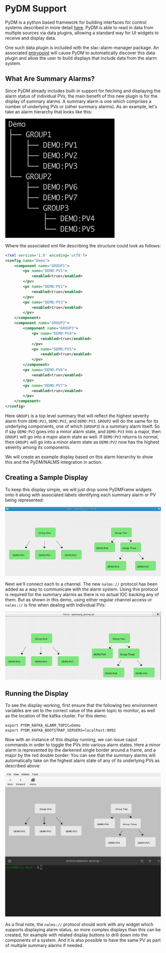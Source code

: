 # PyDM Support

PyDM is a python based framework for building interfaces for control systems described in more detail [here](https://slaclab.github.io/pydm/).
PyDM is able to read in data from multiple sources via data plugins, allowing a standard way for UI widgets
to receive and display data.

One such data plugin is included with the slac-alarm-manager package. An associated [entrypoint](https://pypi.org/project/entrypoints/)
will cause PyDM to automatically discover this data plugin and allow the user to build displays that include
data from the alarm system.

## What Are Summary Alarms?

Since PyDM already includes built-in support for fetching and displaying the alarm status of individual PVs, the
main benefit of this new plugin is for the display of summary alarms. A summary alarm is one which comprises a
number of underlying PVs or (other summary alarms). As an example, let's take an alarm hierarchy that looks like this:

![Alarm Hierarchy](img/demo-structure.png)

Where the associated xml file describing the structure could look as follows:

```xml
<?xml version='1.0' encoding='utf8'?>
<config name="Demo">
    <component name="GROUP1">
        <pv name="DEMO:PV1">
            <enabled>true</enabled>
        </pv>
        <pv name="DEMO:PV2">
            <enabled>true</enabled>
        </pv>
        <pv name="DEMO:PV3">
            <enabled>true</enabled>
        </pv>
    </component>
    <component name="GROUP2">
        <component name="GROUP3">
            <pv name="DEMO:PV4">
                <enabled>true</enabled>
            </pv>
            <pv name="DEMO:PV5">
                <enabled>true</enabled>
            </pv>
        </component>
        <pv name="DEMO:PV6">
            <enabled>true</enabled>
        </pv>
        <pv name="DEMO:PV7">
            <enabled>true</enabled>
        </pv>
    </component>
</config>
```

Here `GROUP1` is a top level summary that will reflect the highest severity alarm from `DEMO:PV1`, `DEMO:PV2`, and `DEMO:PV3`.
`GROUP2` will do the same for its underlying components, one of which (`GROUP3`) is a summary alarm itself.
So if say `DEMO:PV2` goes into a minor alarm state, and `DEMO:PV3` into a major, then `GROUP1` will go into a major alarm
state as well. If `DEMO:PV3` returns to normal, then `GROUP1` will go into a minor alarm state as `DEMO:PV2` now has the
highest severity among its components.

We will create an example display based on this alarm hierarchy to show this and the PyDM/NALMS integration in action.

## Creating a Sample Display

To keep this display simple, we will just drop some PyDMFrame widgets onto it along with associated labels
identifying each summary alarm or PV being represented:

![Basic Display](img/demo-display.png)

Next we'll connect each to a channel. The new `nalms://` protocol has been added as a way to communicate with the alarm
system. Using this protocol is required for the summary alarms as there is no actual IOC backing any of them. But as
shown in this demo, using either regular channel access or `nalms://` is fine when dealing with individual PVs:

![nalms protocol](img/nalms-protocol.gif)


## Running the Display

To see the display working, first ensure that the following two environment variables are set to the correct value of the
alarm topic to monitor, as well as the location of the kafka cluster. For this demo:

```
export PYDM_KAFKA_ALARM_TOPIC=Demo
export PYDM_KAFKA_BOOTSTRAP_SERVERS=localhost:9092
```

Now with an instance of this display running, we can issue caput commands in order to toggle the PVs into various alarm
states. Here a minor alarm is represented by the darkened single border around a frame, and a major by the red double
border. You can see that the summary alarms will automatically take on the highest alarm state of any of its underlying
PVs as described above:

![PYDM Demo](img/pydm-demo.gif)

As a final note, the `nalms://` protocol should work with any widget which supports displaying alarm status, so more
complex displays than this can be created, for example with related display buttons to drill down into the components
of a system. And it is also possible to have the same PV as part of multiple summary alarms if needed.
